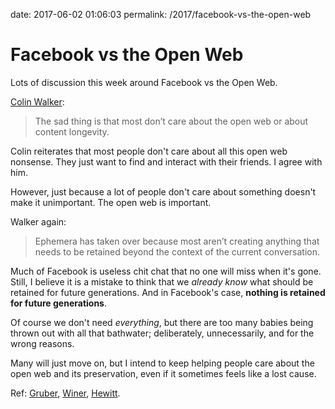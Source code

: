 date: 2017-06-02 01:06:03
permalink: /2017/facebook-vs-the-open-web

# Facebook vs the Open Web

Lots of discussion this week around Facebook vs the Open Web.

[Colin Walker][1]:

> The sad thing is that most don’t care about the open web or about content longevity.

Colin reiterates that most people don't care about all this open web nonsense. They just want to find and interact with their friends. I agree with him.

However, just because a lot of people don't care about something doesn't make it unimportant. The open web is important.

Walker again:

> Ephemera has taken over because most aren’t creating anything that needs to be retained beyond the context of the current conversation.

Much of Facebook is useless chit chat that no one will miss when it's gone. Still, I believe it is a mistake to think that we _already know_ what should be retained for future generations. And in Facebook's case, **nothing is retained for future generations**.

Of course we don't need _everything_, but there are too many babies being thrown out with all that bathwater; deliberately, unnecessarily, and for the wrong reasons.

Many will just move on, but I intend to keep helping people care about the open web and its preservation, even if it sometimes feels like a lost cause.

Ref: [Gruber][2], [Winer][3], [Hewitt][4].

 [1]: https://colinwalker.blog/2017/06/02/02062017-1705/
 [2]: https://daringfireball.net/2017/06/fuck_facebook
 [3]: http://scripting.com/2017/05/31.html#a110526
 [4]: https://twitter.com/joehewitt/status/870363197580038144
